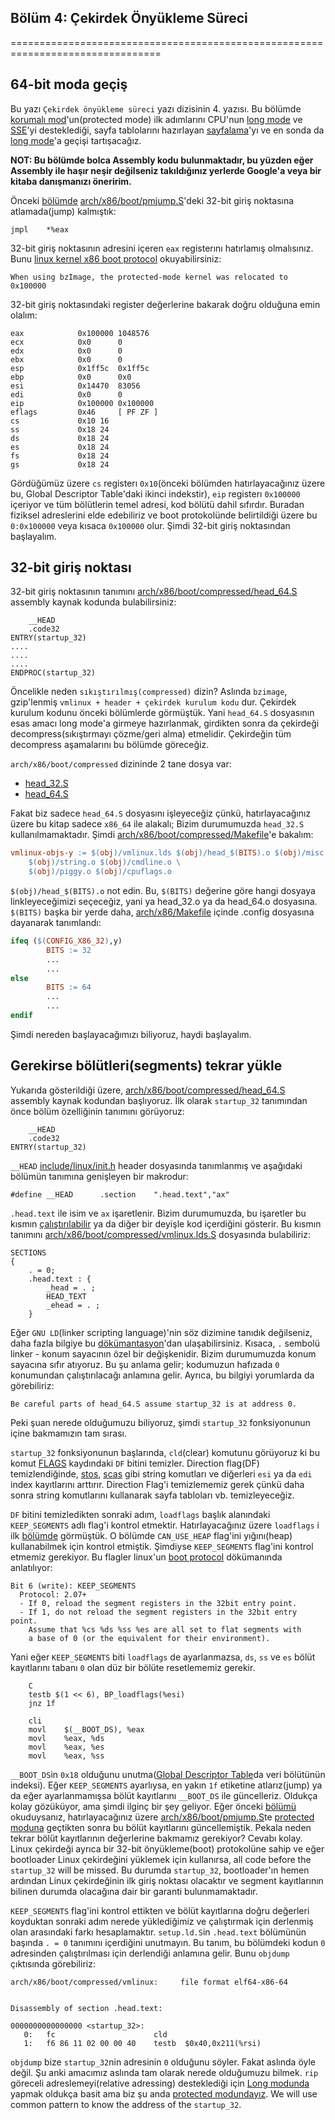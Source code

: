 
## Bölüm 4: Çekirdek Önyükleme Süreci
================================================================================

64-bit moda geçiş
--------------------------------------------------------------------------------

Bu yazı `Çekirdek önyükleme süreci` yazı dizisinin 4. yazısı. Bu bölümde [korumalı mod](http://en.wikipedia.org/wiki/Protected_mode)'un(protected mode) ilk adımlarını CPU'nun [long mode](http://en.wikipedia.org/wiki/Long_mode) ve [SSE](http://en.wikipedia.org/wiki/Streaming_SIMD_Extensions)'yi desteklediği, sayfa tablolarını hazırlayan [sayfalama](http://en.wikipedia.org/wiki/Paging)'yı ve en sonda da [long mode](https://en.wikipedia.org/wiki/Long_mode)'a geçişi tartışacağız.

**NOT: Bu bölümde bolca Assembly kodu bulunmaktadır, bu yüzden eğer Assembly ile haşır neşir değilseniz takıldığınız yerlerde Google'a veya bir kitaba danışmanızı öneririm.**

Önceki [bölümde](https://github.com/ayyucedemirbas/linux-insides_Turkish/blob/master/Booting/linux-bootstrap-3.md) [arch/x86/boot/pmjump.S](https://github.com/torvalds/linux/blob/master/arch/x86/boot/pmjump.S)'deki 32-bit giriş noktasına atlamada(jump) kalmıştık:

```assembly
jmpl	*%eax
```
32-bit giriş noktasının adresini içeren `eax` registerını hatırlamış olmalısınız. Bunu [linux kernel x86 boot protocol](https://www.kernel.org/doc/Documentation/x86/boot.txt) okuyabilirsiniz:

```
When using bzImage, the protected-mode kernel was relocated to 0x100000
```

32-bit giriş noktasındaki register değerlerine bakarak doğru olduğuna emin olalım:

```
eax            0x100000	1048576
ecx            0x0	    0
edx            0x0	    0
ebx            0x0	    0
esp            0x1ff5c	0x1ff5c
ebp            0x0	    0x0
esi            0x14470	83056
edi            0x0	    0
eip            0x100000	0x100000
eflags         0x46	    [ PF ZF ]
cs             0x10	16
ss             0x18	24
ds             0x18	24
es             0x18	24
fs             0x18	24
gs             0x18	24
```

Gördüğümüz üzere `cs` registerı `0x10`(önceki bölümden hatırlayacağınız üzere bu, Global Descriptor Table'daki ikinci indekstir), `eip` registerı `0x100000` içeriyor ve tüm bölütlerin temel adresi, kod bölütü dahil sıfırdır. Buradan fiziksel adreslerini elde edebiliriz ve boot protokolünde belirtildiği üzere bu `0:0x100000` veya kısaca `0x100000` olur. Şimdi 32-bit giriş noktasından başlayalım.

32-bit giriş noktası
--------------------------------------------------------------------------------

32-bit giriş noktasının tanımını [arch/x86/boot/compressed/head_64.S](https://github.com/torvalds/linux/blob/master/arch/x86/boot/compressed/head_64.S) assembly kaynak kodunda bulabilirsiniz:

```assembly
	__HEAD
	.code32
ENTRY(startup_32)
....
....
....
ENDPROC(startup_32)
```

Öncelikle neden `sıkıştırılmış(compressed)` dizin? Aslında `bzimage`, gzip'lenmiş `vmlinux + header + çekirdek kurulum kodu` dur. Çekirdek kurulum kodunu önceki bölümlerde görmüştük. Yani `head_64.S` dosyasının esas amacı long mode'a girmeye hazırlanmak, girdikten sonra da çekirdeği decompress(sıkıştırmayı çözme/geri alma) etmelidir. Çekirdeğin tüm decompress aşamalarını bu bölümde göreceğiz.

`arch/x86/boot/compressed` dizininde 2 tane dosya var:

* [head_32.S](https://github.com/torvalds/linux/blob/master/arch/x86/boot/compressed/head_32.S)
* [head_64.S](https://github.com/torvalds/linux/blob/master/arch/x86/boot/compressed/head_64.S)

Fakat biz sadece `head_64.S` dosyasını işleyeceğiz çünkü, hatırlayacağınız üzere bu kitap sadece `x86_64` ile alakalı; Bizim durumumuzda `head_32.S` kullanılmamaktadır. Şimdi [arch/x86/boot/compressed/Makefile](https://github.com/torvalds/linux/blob/master/arch/x86/boot/compressed/Makefile)'e bakalım:

```Makefile
vmlinux-objs-y := $(obj)/vmlinux.lds $(obj)/head_$(BITS).o $(obj)/misc.o \
	$(obj)/string.o $(obj)/cmdline.o \
	$(obj)/piggy.o $(obj)/cpuflags.o
```

`$(obj)/head_$(BITS).o` not edin. Bu, `$(BITS)` değerine göre hangi dosyaya linkleyeceğimizi seçeceğiz, yani ya head_32.o ya da head_64.o dosyasına. `$(BITS)` başka bir yerde daha, [arch/x86/Makefile](https://github.com/torvalds/linux/blob/master/arch/x86/Makefile) içinde .config dosyasına dayanarak tanımlandı:

```Makefile
ifeq ($(CONFIG_X86_32),y)
        BITS := 32
        ...
        ...
else
        BITS := 64
        ...
        ...
endif
```

Şimdi nereden başlayacağımızı biliyoruz, haydi başlayalım.

Gerekirse bölütleri(segments) tekrar yükle
--------------------------------------------------------------------------------

Yukarıda gösterildiği üzere, [arch/x86/boot/compressed/head_64.S](https://github.com/torvalds/linux/blob/master/arch/x86/boot/compressed/head_64.S) assembly kaynak kodundan başlıyoruz. İlk olarak `startup_32` tanımından önce bölüm özelliğinin tanımını görüyoruz:

```assembly
    __HEAD
	.code32
ENTRY(startup_32)
```

`__HEAD` [include/linux/init.h](https://github.com/torvalds/linux/blob/master/include/linux/init.h) header dosyasında tanımlanmış ve aşağıdaki bölümün tanımına genişleyen bir makrodur:

```
#define __HEAD		.section	".head.text","ax"
```

`.head.text` ile isim ve `ax` işaretlenir. Bizim durumumuzda, bu işaretler bu kısmın [çalıştırılabilir](https://en.wikipedia.org/wiki/Executable) ya da diğer bir deyişle kod içerdiğini gösterir. Bu kısmın tanımını [arch/x86/boot/compressed/vmlinux.lds.S](https://github.com/torvalds/linux/blob/master/arch/x86/boot/compressed/vmlinux.lds.S) dosyasında bulabiliriz:

```
SECTIONS
{
	. = 0;
	.head.text : {
		_head = . ;
		HEAD_TEXT
		_ehead = . ;
	}
```

Eğer `GNU LD`(linker scripting language)'nin söz dizimine tanıdık değilseniz, daha fazla bilgiye bu [dökümantasyon](https://sourceware.org/binutils/docs/ld/Scripts.html#Scripts)'dan ulaşabilirsiniz. Kısaca, `.` sembolü linker - konum sayacının özel bir değişkenidir. Bizim durumumuzda konum sayacına sıfır atıyoruz. Bu şu anlama gelir; kodumuzun hafızada `0` konumundan çalıştırılacağı anlamına gelir. Ayrıca, bu bilgiyi yorumlarda da görebiliriz:

```
Be careful parts of head_64.S assume startup_32 is at address 0.
```

Peki şuan nerede olduğumuzu biliyoruz, şimdi `startup_32` fonksiyonunun içine bakmamızın tam sırası.

`startup_32` fonksiyonunun başlarında, `cld`(clear) komutunu görüyoruz ki bu komut [FLAGS](https://en.wikipedia.org/wiki/FLAGS_register) kaydındaki `DF` bitini temizler. Direction flag(DF) temizlendiğinde, [stos](http://x86.renejeschke.de/html/file_module_x86_id_306.html), [scas](http://x86.renejeschke.de/html/file_module_x86_id_287.html) gibi string komutları ve diğerleri `esi` ya da `edi` index kayıtlarını arttırır. Direction Flag'i temizlememiz gerek çünkü daha sonra string komutlarını kullanarak sayfa tabloları vb. temizleyeceğiz.

`DF` bitini temizledikten sonraki adım, `loadflags` başlık alanındaki `KEEP_SEGMENTS` adlı flag'i kontrol etmektir. Hatırlayacağınız üzere `loadflags` i ilk [bölümde](https://github.com/ayyucedemirbas/linux-insides_Turkish/blob/master/Booting/linux-bootstrap-1.md) görmüştük. O bölümde `CAN_USE_HEAP` flag'ini yığını(heap) kullanabilmek için kontrol etmiştik. Şimdiyse `KEEP_SEGMENTS` flag'ini kontrol etmemiz gerekiyor. Bu flagler linux'un [boot protocol](https://www.kernel.org/doc/Documentation/x86/boot.txt) dökümanında anlatılıyor:

```
Bit 6 (write): KEEP_SEGMENTS
  Protocol: 2.07+
  - If 0, reload the segment registers in the 32bit entry point.
  - If 1, do not reload the segment registers in the 32bit entry point.
    Assume that %cs %ds %ss %es are all set to flat segments with
	a base of 0 (or the equivalent for their environment).
```

Yani eğer `KEEP_SEGMENTS` biti `loadflags` de ayarlanmazsa, `ds`, `ss` ve `es` bölüt kayıtlarını tabanı `0` olan düz bir bölüte resetlememiz gerekir.

```
	C
	testb $(1 << 6), BP_loadflags(%esi)
	jnz 1f

	cli
	movl	$(__BOOT_DS), %eax
	movl	%eax, %ds
	movl	%eax, %es
	movl	%eax, %ss
```

`__BOOT_DS`in `0x18` olduğunu unutma([Global Descriptor Table](https://en.wikipedia.org/wiki/Global_Descriptor_Table)da veri bölütünün indeksi). Eğer `KEEP_SEGMENTS` ayarlıysa, en yakın `1f` etiketine atlarız(jump) ya da eğer ayarlanmamışsa bölüt kayıtlarını `__BOOT_DS` ile güncelleriz. Oldukça kolay gözüküyor, ama şimdi ilginç bir şey geliyor. Eğer önceki [bölümü](https://github.com/ayyucedemirbas/linux-insides_Turkish/blob/master/Booting/linux-bootstrap-3.md) okuduysanız, hatırlayacağınız üzere [arch/x86/boot/pmjump.S](https://github.com/torvalds/linux/blob/master/arch/x86/boot/pmjump.S)te [protected moduna](https://en.wikipedia.org/wiki/Protected_mode) geçtikten sonra bu bölüt kayıtlarını güncellemiştik. Pekala neden tekrar bölüt kayıtlarının değerlerine bakmamız gerekiyor? Cevabı kolay. Linux çekirdeği ayrıca bir 32-bit önyükleme(boot) protokolüne sahip ve eğer bootloader Linux çekirdeğini yüklemek için kullanırsa,  all code before the `startup_32` will be missed. Bu durumda `startup_32`, bootloader'ın hemen ardından Linux çekirdeğinin ilk giriş noktası olacaktır ve segment kayıtlarının bilinen durumda olacağına dair bir garanti bulunmamaktadır.

`KEEP_SEGMENTS` flag'ini kontrol ettikten ve bölüt kayıtlarına doğru değerleri koyduktan sonraki adım nerede yüklediğimiz ve çalıştırmak için derlenmiş olan arasındaki farkı hesaplamaktır. `setup.ld.S`in `.head.text` bölümünün başında `. = 0` tanımını içerdiğini unutmayın. Bu tanım, bu bölümdeki kodun `0` adresinden çalıştırılması için derlendiği anlamına gelir. Bunu `objdump` çıktısında görebiliriz:

```
arch/x86/boot/compressed/vmlinux:     file format elf64-x86-64


Disassembly of section .head.text:

0000000000000000 <startup_32>:
   0:   fc                      cld
   1:   f6 86 11 02 00 00 40    testb  $0x40,0x211(%rsi)
```

`objdump` bize `startup_32`nin adresinin `0` olduğunu söyler. Fakat aslında öyle değil. Şu anki amacımız aslında tam olarak nerede olduğumuzu bilmek. `rip` göreceli adreslemeyi(relative adressing) desteklediği için [Long modunda](https://en.wikipedia.org/wiki/Long_mode) yapmak oldukça basit ama biz şu anda [protected modundayız](https://en.wikipedia.org/wiki/Protected_mode). We will use common pattern to know the address of the `startup_32`.


